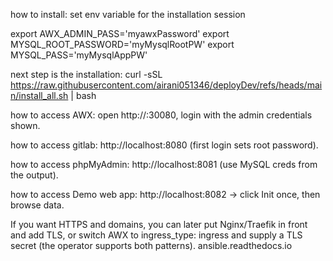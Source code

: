 how to install:
set env variable for the installation session

export AWX_ADMIN_PASS='myawxPassword'
export MYSQL_ROOT_PASSWORD='myMysqlRootPW'
export MYSQL_PASS='myMysqlAppPW'

next step is the installation:
        curl -sSL https://raw.githubusercontent.com/airani051346/deployDev/refs/heads/main/install_all.sh | bash



how to access AWX:
       open http://<your-host-ip>:30080, login with the admin credentials shown.

how to access gitlab:
        http://localhost:8080 (first login sets root password).

how to access phpMyAdmin: 
        http://localhost:8081 (use MySQL creds from the output).

how to access Demo web app: 
        http://localhost:8082 → click Init once, then browse data.


If you want HTTPS and domains, you can later put Nginx/Traefik in front and add TLS, or switch AWX to ingress_type: ingress and supply a TLS secret (the operator supports both patterns). 
ansible.readthedocs.io
